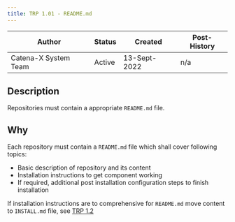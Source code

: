 ```yaml
---
title: TRP 1.01 - README.md
---
```


| Author                | Status   | Created              | Post-History |
|-----------------------|----------|----------------------|--------------|
| Catena-X System Team  | Active   | 13-Sept-2022         | n/a          |

## Description

Repositories must contain a appropriate `README.md` file.

## Why

Each repository must contain a `README.md` file which shall cover following topics:

- Basic description of repository and its content
- Installation instructions to get component working
- If required, additional post installation configuration steps to finish installation

If installation instructions are to comprehensive for `README.md` move content to `INSTALL.md` file,
see [TRP 1.2](trp-1-2.md)
